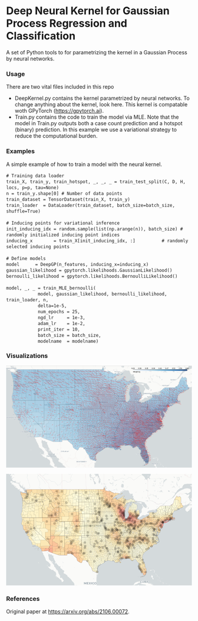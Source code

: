 # Deep Neural Kernel for Gaussian Process Regression and Classification
A set of Python tools to for parametrizing the kernel in a Gaussian Process by neural networks.

### Usage
There are two vital files included in this repo 
- DeepKernel.py contains the kernel parametrized by neural networks. To change anything about the kernel, look here. This kernel is compatable woth GPyTorch (https://gpytorch.ai).
- Train.py contains the code to train the model via MLE. Note that the model in Train.py outputs both a case count prediction and a hotspot (binary) prediction. In this example we use a variational strategy to reduce the computational burden.

### Examples

A simple example of how to train a model with the neural kernel.

```
# Training data loader
train_X, train_y, train_hotspot, _, _, _ = train_test_split(C, D, H, locs, p=p, tau=None)
n = train_y.shape[0] # Number of data points
train_dataset = TensorDataset(train_X, train_y)
train_loader  = DataLoader(train_dataset, batch_size=batch_size, shuffle=True)

# Inducing points for variational inference
init_inducing_idx = random.sample(list(np.arange(n)), batch_size) # randomly initialized inducing point indices
inducing_x        = train_X[init_inducing_idx, :]          # randomly selected inducing points

# Define models
model      = DeepGP(n_features, inducing_x=inducing_x)
gaussian_likelihood = gpytorch.likelihoods.GaussianLikelihood()
bernoulli_likelihood = gpytorch.likelihoods.BernoulliLikelihood()

model, _, _ = train_MLE_bernoulli(
			model, gaussian_likelihood, bernoulli_likelihood, train_loader, n, 
			delta=1e-5,
			num_epochs = 25,
			ngd_lr     = 1e-3, 
			adam_lr    = 1e-2,
			print_iter = 10,
			batch_size = batch_size,
			modelname  = modelname)

```

### Visualizations

![Image of Spatial Kernel](https://github.com/abukharin3/Neural-Kernel/blob/master/visualizations/SpatialKernel4.png)

![Image of Spatial Prediction](https://github.com/abukharin3/Neural-Kernel/blob/master/visualizations/model_36.png)

### References
Original paper at https://arxiv.org/abs/2106.00072.
